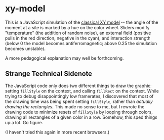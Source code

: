 xy-model
========

This is a JavaScript simulation of the [classical XY model](http://en.wikipedia.org/wiki/Classical_XY_model) -- the angle of the moment at a site is marked by a hue on the color wheel. Sliders modify "temperature" (the addition of random noise), an external field (positive pulls in the red direction, negative in the cyan), and interaction strength (below 0 the model becomes antiferromagnetic; above 0.25 the simulation becomes unstable).

A more pedagogical explanation may well be forthcoming.

## Strange Technical Sidenote

The JavaScript code only does two different things to draw the graphic: setting `fillStyle` on the context, and calling `fillRect` on the context. While trying to debug disappointingly low framerates, I discovered that most of the drawing time was being spent setting `fillStyle`, rather than *actually drawing the rectangles*. This made no sense to me, but I rewrote the drawing code to minimize resets of `fillStyle` by looping through colors, drawing all rectangles of a given color in a row. Somehow, this sped things up a lot. Go figure.

(I haven't tried this again in more recent browsers.)
